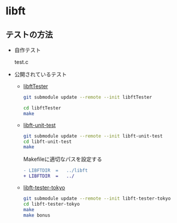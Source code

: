 # libft

## テストの方法

- 自作テスト

  test.c

- 公開されているテスト

  - [libftTester](https://github.com/Tripouille/libftTester)
    ```sh
    git submodule update --remote --init libftTester
    ``` 

    ```sh
    cd libftTester
    make
    ```
  - [libft-unit-test](https://github.com/alelievr/libft-unit-test)
    ```sh
    git submodule update --remote --init libft-unit-test
    cd libft-unit-test
    make
    ```

    Makefileに適切なパスを設定する

    ```diff
    - LIBFTDIR	=	../libft
    + LIBFTDIR	=	../
    ```

  - [libft-tester-tokyo](https://github.com/usatie/libft-tester-tokyo)
    ```sh
    git submodule update --remote --init libft-tester-tokyo
    cd libft-tester-tokyo
    make
    make bonus
    ```
